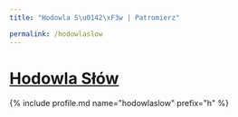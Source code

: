 ```yaml
---
title: "Hodowla S\u0142\xF3w | Patromierz"

permalink: /hodowlaslow
---
```


# [Hodowla Słów](https://patronite.pl/hodowlaslow)

{% include profile.md name="hodowlaslow" prefix="h" %}
